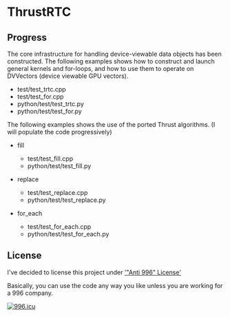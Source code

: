 # ThrustRTC

## Progress

The core infrastructure for handling device-viewable data objects has been constructed.
The following examples shows how to construct and launch general kernels and for-loops,
and how to use them to operate on DVVectors (device viewable GPU vectors).

* test/test_trtc.cpp
* test/test_for.cpp
* python/test/test_trtc.py
* python/test/test_for.py

The following examples shows the use of the ported Thrust algorithms.
(I will populate the code progressively)

* fill
  * test/test_fill.cpp
  * python/test/test_fill.py

* replace
  * test/test_replace.cpp
  * python/test/test_replace.py

* for_each
  * test/test_for_each.cpp
  * python/test/test_for_each.py

## License 

I've decided to license this project under ['"Anti 996" License'](https://github.com/996icu/996.ICU/blob/master/LICENSE)

Basically, you can use the code any way you like unless you are working for a 996 company.

[![996.icu](https://img.shields.io/badge/link-996.icu-red.svg)](https://996.icu)



